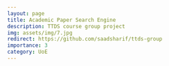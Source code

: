 ```yaml
---
layout: page
title: Academic Paper Search Engine
description: TTDS course group project
img: assets/img/7.jpg
redirect: https://github.com/saadsharif/ttds-group
importance: 3
category: UoE
---
```


